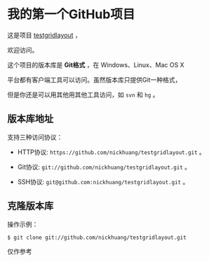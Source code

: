 # 我的第一个GitHub项目

这是项目 [testgridlayout](https://github.com/nickhuang/testgridlayout.git) ，

欢迎访问。



这个项目的版本库是 **Git格式** ，在 Windows、Linux、Mac OS X

平台都有客户端工具可以访问。虽然版本库只提供Git一种格式，

但是你还是可以用其他用其他工具访问，如 ``svn`` 和 ``hg`` 。



## 版本库地址



支持三种访问协议：



* HTTP协议: `https://github.com/nickhuang/testgridlayout.git` 。

* Git协议: `git://github.com/nickhuang/testgridlayout.git` 。

* SSH协议: `git@github.com:nickhuang/testgridlayout.git` 。



## 克隆版本库



操作示例：



    $ git clone git://github.com/nickhuang/testgridlayout.git
仅作参考
